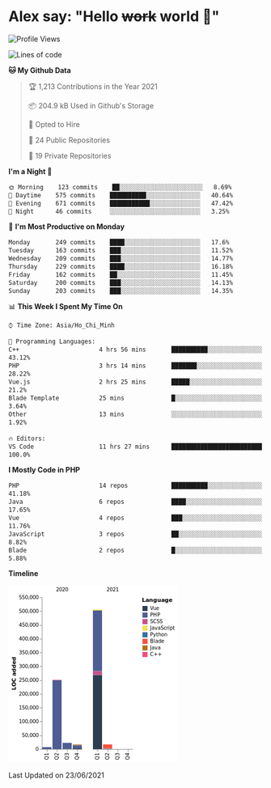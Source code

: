 # Alex say: "Hello ~~work~~ world 🐾"

<!--START_SECTION:waka-->
![Profile Views](http://img.shields.io/badge/Profile%20Views-0-blue)

![Lines of code](https://img.shields.io/badge/From%20Hello%20World%20I%27ve%20Written-820429%20lines%20of%20code-blue)

**🐱 My Github Data** 

> 🏆 1,213 Contributions in the Year 2021
 > 
> 📦 204.9 kB Used in Github's Storage 
 > 
> 💼 Opted to Hire
 > 
> 📜 24 Public Repositories 
 > 
> 🔑 19 Private Repositories  
 > 
**I'm a Night 🦉** 

```text
🌞 Morning    123 commits    ██░░░░░░░░░░░░░░░░░░░░░░░   8.69% 
🌆 Daytime    575 commits    ██████████░░░░░░░░░░░░░░░   40.64% 
🌃 Evening    671 commits    ███████████░░░░░░░░░░░░░░   47.42% 
🌙 Night      46 commits     ░░░░░░░░░░░░░░░░░░░░░░░░░   3.25%

```
📅 **I'm Most Productive on Monday** 

```text
Monday       249 commits    ████░░░░░░░░░░░░░░░░░░░░░   17.6% 
Tuesday      163 commits    ███░░░░░░░░░░░░░░░░░░░░░░   11.52% 
Wednesday    209 commits    ███░░░░░░░░░░░░░░░░░░░░░░   14.77% 
Thursday     229 commits    ████░░░░░░░░░░░░░░░░░░░░░   16.18% 
Friday       162 commits    ██░░░░░░░░░░░░░░░░░░░░░░░   11.45% 
Saturday     200 commits    ███░░░░░░░░░░░░░░░░░░░░░░   14.13% 
Sunday       203 commits    ███░░░░░░░░░░░░░░░░░░░░░░   14.35%

```


📊 **This Week I Spent My Time On** 

```text
⌚︎ Time Zone: Asia/Ho_Chi_Minh

💬 Programming Languages: 
C++                      4 hrs 56 mins       ██████████░░░░░░░░░░░░░░░   43.12% 
PHP                      3 hrs 14 mins       ███████░░░░░░░░░░░░░░░░░░   28.22% 
Vue.js                   2 hrs 25 mins       █████░░░░░░░░░░░░░░░░░░░░   21.2% 
Blade Template           25 mins             █░░░░░░░░░░░░░░░░░░░░░░░░   3.64% 
Other                    13 mins             ░░░░░░░░░░░░░░░░░░░░░░░░░   1.92%

🔥 Editors: 
VS Code                  11 hrs 27 mins      █████████████████████████   100.0%

```

**I Mostly Code in PHP** 

```text
PHP                      14 repos            ██████████░░░░░░░░░░░░░░░   41.18% 
Java                     6 repos             ████░░░░░░░░░░░░░░░░░░░░░   17.65% 
Vue                      4 repos             ███░░░░░░░░░░░░░░░░░░░░░░   11.76% 
JavaScript               3 repos             ██░░░░░░░░░░░░░░░░░░░░░░░   8.82% 
Blade                    2 repos             █░░░░░░░░░░░░░░░░░░░░░░░░   5.88%

```


**Timeline**

![Chart not found](https://raw.githubusercontent.com/alexzvn/alexzvn/main/charts/bar_graph.png) 


 Last Updated on 23/06/2021
<!--END_SECTION:waka-->
